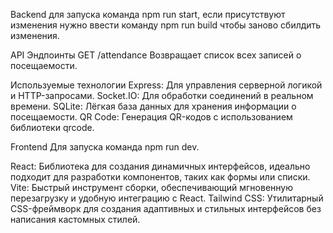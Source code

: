 Backend
для запуска команда npm run start, если присутствуют изменения нужно ввести команду npm run build чтобы заново сбилдить изменения.

API Эндпоинты
GET /attendance
Возвращает список всех записей о посещаемости.

Используемые технологии
Express: Для управления серверной логикой и HTTP-запросами.
Socket.IO: Для обработки соединений в реальном времени.
SQLite: Лёгкая база данных для хранения информации о посещаемости.
QR Code: Генерация QR-кодов с использованием библиотеки qrcode.

Frontend
Для запуска команда npm run dev.

React: Библиотека для создания динамичных интерфейсов, идеально подходит для разработки компонентов, таких как формы или списки.
Vite: Быстрый инструмент сборки, обеспечивающий мгновенную перезагрузку и удобную интеграцию с React.
Tailwind CSS: Утилитарный CSS-фреймворк для создания адаптивных и стильных интерфейсов без написания кастомных стилей.
